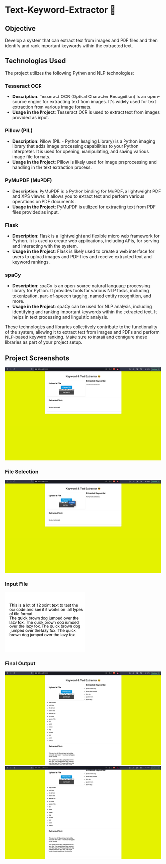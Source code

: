 # Text-Keyword-Extractor 📃 


## Objective
Develop a system that can extract text from images and PDF files and then identify and rank important keywords within the extracted text.


## Technologies Used

The project utilizes the following Python and NLP technologies:

### Tesseract OCR
- **Description**: Tesseract OCR (Optical Character Recognition) is an open-source engine for extracting text from images. It's widely used for text extraction from various image formats.
- **Usage in the Project**: Tesseract OCR is used to extract text from images provided as input.

### Pillow (PIL)
- **Description**: Pillow (PIL - Python Imaging Library) is a Python imaging library that adds image processing capabilities to your Python interpreter. It is used for opening, manipulating, and saving various image file formats.
- **Usage in the Project**: Pillow is likely used for image preprocessing and handling in the text extraction process.

### PyMuPDF (MuPDF)
- **Description**: PyMuPDF is a Python binding for MuPDF, a lightweight PDF and XPS viewer. It allows you to extract text and perform various operations on PDF documents.
- **Usage in the Project**: PyMuPDF is utilized for extracting text from PDF files provided as input.

### Flask
- **Description**: Flask is a lightweight and flexible micro web framework for Python. It is used to create web applications, including APIs, for serving and interacting with the system.
- **Usage in the Project**: Flask is likely used to create a web interface for users to upload images and PDF files and receive extracted text and keyword rankings.

### spaCy
- **Description**: spaCy is an open-source natural language processing library for Python. It provides tools for various NLP tasks, including tokenization, part-of-speech tagging, named entity recognition, and more.
- **Usage in the Project**: spaCy can be used for NLP analysis, including identifying and ranking important keywords within the extracted text. It helps in text processing and linguistic analysis.

These technologies and libraries collectively contribute to the functionality of the system, allowing it to extract text from images and PDFs and perform NLP-based keyword ranking. Make sure to install and configure these libraries as part of your project setup.

## Project Screenshots 
![alt text](https://github.com/RRaghulRajkumar/Text-Keyword-Extractor/blob/master/demo/image1.png)
### File Selection
![alt text](https://github.com/RRaghulRajkumar/Text-Keyword-Extractor/blob/master/demo/image2.png)
### Input File
![alt text](https://github.com/RRaghulRajkumar/Text-Keyword-Extractor/blob/master/demo/images.png)
### Final Output
![alt text](https://github.com/RRaghulRajkumar/Text-Keyword-Extractor/blob/master/demo/image3.png)
![alt text](https://github.com/RRaghulRajkumar/Text-Keyword-Extractor/blob/master/demo/image4.png)



